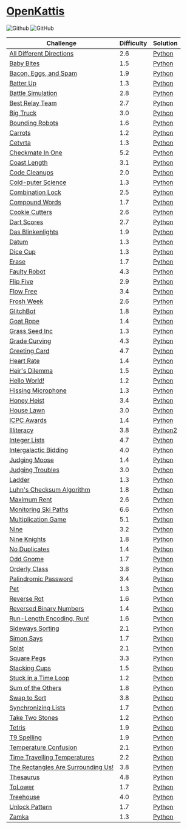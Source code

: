 # [OpenKattis](https://open.kattis.com/)

![Github](https://img.shields.io/badge/languages-python-green.svg?longCache=true&style=for-the-badge)
![GitHub](https://img.shields.io/github/license/mashape/apistatus.svg?style=for-the-badge)

|  Challenge      | Difficulty      | Solution        |
| --------------- | --------------- | --------------- |
[All Different Directions](https://open.kattis.com/problems/alldifferentdirections) | 2.6 | [Python](./Python/alldifferentdirections.py)
[Baby Bites](https://open.kattis.com/problems/babybites) | 1.5 | [Python](./Python/babybites.py)
[Bacon, Eggs, and Spam](https://open.kattis.com/problems/baconeggsandspam) | 1.9 | [Python](./Python/baconeggsandspam.py)
[Batter Up](https://open.kattis.com/problems/batterup) | 1.3 | [Python](./Python/batterup.py)
[Battle Simulation](https://open.kattis.com/problems/battlesimulation) | 2.8 | [Python](./Python/battlesimulation.py)
[Best Relay Team](https://open.kattis.com/problems/bestrelayteam) | 2.7 | [Python](./Python/bestrelayteam.py)
[Big Truck](https://open.kattis.com/problems/bigtruck) | 3.0 | [Python](./Python/bigtruck.py)
[Bounding Robots](https://open.kattis.com/problems/boundingrobots) | 1.6 | [Python](./Python/boundingrobots.py)
[Carrots](https://open.kattis.com/problems/carrots) | 1.2 | [Python](./Python/carrots.py)
[Cetvrta](https://open.kattis.com/problems/cetvrta) | 1.3 | [Python](./Python/cetvrta.py)
[Checkmate In One](https://open.kattis.com/problems/checkmateinone) | 5.2 | [Python](./Python/checkmateinone.py)
[Coast Length](https://open.kattis.com/problems/coast) | 3.1 | [Python](./Python/coast.py)
[Code Cleanups](https://open.kattis.com/problems/codecleanups) | 2.0 | [Python](./Python/codecleanups.py)
[Cold-puter Science](https://open.kattis.com/problems/cold) | 1.3 | [Python](./Python/cold.py)
[Combination Lock](https://open.kattis.com/problems/combinationlock) | 2.5 | [Python](./Python/combinationlock.py)
[Compound Words](https://open.kattis.com/problems/compoundwords) | 1.7 | [Python](./Python/compoundwords.py)
[Cookie Cutters](https://open.kattis.com/problems/cookiecutter) | 2.6 | [Python](./Python/cookiecutter.py)
[Dart Scores](https://open.kattis.com/problems/dartscores) | 2.7 | [Python](./Python/dartscores.py)
[Das Blinkenlights](https://open.kattis.com/problems/dasblinkenlights) | 1.9 | [Python](./Python/dasblinkenlights.py)
[Datum](https://open.kattis.com/problems/datum) | 1.3 | [Python](./Python/datum.py)
[Dice Cup](https://open.kattis.com/problems/dicecup) | 1.3 | [Python](./Python/dicecup.py)
[Erase](https://open.kattis.com/problems/erase) | 1.7 | [Python](./Python/erase.py)
[Faulty Robot](https://open.kattis.com/problems/faultyrobot) | 4.3 | [Python](./Python/faultyrobot.py)
[Flip Five](https://open.kattis.com/problems/flipfive) | 2.9 | [Python](./Python/flipfive.py)
[Flow Free](https://open.kattis.com/problems/flowfree) | 3.4 | [Python](./Python/flowfree.py)
[Frosh Week](https://open.kattis.com/problems/froshweek2) | 2.6 | [Python](./Python/froshweek2.py)
[GlitchBot](https://open.kattis.com/problems/glitchbot) | 1.8 | [Python](./Python/glitchbot.py)
[Goat Rope](https://open.kattis.com/problems/goatrope) | 1.4 | [Python](./Python/goatrope.py)
[Grass Seed Inc](https://open.kattis.com/problems/grassseed) | 1.3 | [Python](./Python/grassseed.py)
[Grade Curving](https://open.kattis.com/problems/gradecurving) | 4.3 | [Python](./Python/gradecurving.py)
[Greeting Card](https://open.kattis.com/problems/greetingcard) | 4.7 | [Python](./Python/greetingcard.py)
[Heart Rate](https://open.kattis.com/problems/heartrate) | 1.4 | [Python](./Python/heartrate.py)
[Heir's Dilemma](https://open.kattis.com/problems/heirsdilemma) | 1.5 | [Python](./Python/heirsdilemma.py)
[Hello World!](https://open.kattis.com/problems/hello) | 1.2 | [Python](./Python/hello.py)
[Hissing Microphone](https://open.kattis.com/problems/hissingmicrophone) | 1.3 | [Python](./Python/hissingmicrophone.py)
[Honey Heist](https://open.kattis.com/problems/honeyheist) | 3.4 | [Python](./Python/honeyheist.py)
[House Lawn](https://open.kattis.com/problems/houselawn) | 3.0 | [Python](./Python/houselawn.py)
[ICPC Awards](https://open.kattis.com/problems/icpcawards) | 1.4 | [Python](./Python/icpcawards.py)
[Illiteracy](https://open.kattis.com/problems/illiteracy) | 3.8 | [Python2](./Python/illiteracy.py)
[Integer Lists](https://open.kattis.com/problems/integerlists) | 4.7 | [Python](./Python/integerlists.py)
[Intergalactic Bidding](https://open.kattis.com/problems/intergalacticbidding) | 4.0 | [Python](./Python/intergalacticbidding.py)
[Judging Moose](https://open.kattis.com/problems/judgingmoose) | 1.4 | [Python](./Python/judgingmoose.py)
[Judging Troubles](https://open.kattis.com/problems/judging) | 3.0 | [Python](./Python/judging.py)
[Ladder](https://open.kattis.com/problems/ladder) | 1.3 | [Python](./Python/ladder.py)
[Luhn's Checksum Algorithm](https://open.kattis.com/problems/luhnchecksum) | 1.8 | [Python](./Python/luhnchecksum.py)
[Maximum Rent](https://open.kattis.com/problems/maximumrent) | 2.6 | [Python](./Python/maximumrent.py)
[Monitoring Ski Paths](https://open.kattis.com/problems/monitoringskipaths) | 6.6 | [Python](./Python/monitoringskipaths.py)
[Multiplication Game](https://open.kattis.com/problems/multiplicationgame) | 5.1 | [Python](./Python/multiplicationgame.py)
[Nine](https://open.kattis.com/problems/nine) | 3.2 | [Python](./Python/nine.py)
[Nine Knights](https://open.kattis.com/problems/nineknights) | 1.8 | [Python](./Python/nineknights.py)
[No Duplicates](https://open.kattis.com/problems/nodup) | 1.4 | [Python](./Python/nodup.py)
[Odd Gnome](https://open.kattis.com/problems/oddgnome) | 1.7 | [Python](./Python/oddgnome.py)
[Orderly Class](https://open.kattis.com/problems/orderlyclass) | 3.8 | [Python](./Python/orderlyclass.py)
[Palindromic Password](https://open.kattis.com/problems/palindromicpassword) | 3.4 | [Python](./Python/palindromicpassword.py)
[Pet](https://open.kattis.com/problems/pet) | 1.3 | [Python](./Python/pet.py)
[Reverse Rot](https://open.kattis.com/problems/reverserot) | 1.6 | [Python](./Python/reverserot.py)
[Reversed Binary Numbers](https://open.kattis.com/problems/reversebinary) | 1.4 | [Python](./Python/reversebinary.py)
[Run-Length Encoding, Run!](https://open.kattis.com/problems/runlengthencodingrun) | 1.6 | [Python](./Python/runlengthencodingrun.py)
[Sideways Sorting](https://open.kattis.com/problems/sidewayssorting) | 2.1 | [Python](./Python/sidewayssorting.py)
[Simon Says](https://open.kattis.com/problems/simonsays) | 1.7 | [Python](./Python/simonsays.py)
[Splat](https://open.kattis.com/problems/splat) | 2.1 | [Python](./Python/splat.py)
[Square Pegs](https://open.kattis.com/problems/squarepegs) | 3.3 | [Python](./Python/squarepegs.py)
[Stacking Cups](https://open.kattis.com/problems/cups) | 1.5 | [Python](./Python/cups.py)
[Stuck in a Time Loop](https://open.kattis.com/problems/timeloop) | 1.2 | [Python](./Python/timeloop.py)
[Sum of the Others](https://open.kattis.com/problems/sumoftheothers) | 1.8 | [Python](./Python/sumoftheothers.py)
[Swap to Sort](https://open.kattis.com/problems/swaptosort) | 3.8 | [Python](./Python/swaptosort.py)
[Synchronizing Lists](https://open.kattis.com/problems/synchronizinglists) | 1.7 | [Python](./Python/synchronizinglists.py)
[Take Two Stones](https://open.kattis.com/problems/twostones) | 1.2 | [Python](./Python/twostones.py)
[Tetris](https://open.kattis.com/problems/tetris) | 1.9 | [Python](./Python/tetris.py)
[T9 Spelling](https://open.kattis.com/problems/t9spelling) | 1.9 | [Python](./Python/t9spelling.py)
[Temperature Confusion](https://open.kattis.com/problems/temperatureconfusion) | 2.1 | [Python](./Python/temperatureconfusion.py)
[Time Travelling Temperatures](https://open.kattis.com/problems/temperature) | 2.2 | [Python](./Python/temperature.py)
[The Rectangles Are Surrounding Us!](https://open.kattis.com/problems/rectanglesurrounding) | 3.8 | [Python](./Python/rectanglesurrounding.py)
[Thesaurus](https://open.kattis.com/problems/thesaurus) | 4.8 | [Python](./Python/thesaurus.py)
[ToLower](https://open.kattis.com/problems/tolower) | 1.7 | [Python](./Python/tolower.py)
[Treehouse](https://open.kattis.com/problems/treehouses) | 4.0 | [Python](./Python/treehouse.py)
[Unlock Pattern](https://open.kattis.com/problems/unlockpattern) | 1.7 | [Python](./Python/unlockpattern.py)
[Zamka](https://open.kattis.com/problems/zamka) | 1.3 | [Python](./Python/zamka.py)
